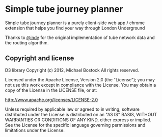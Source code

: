 Simple tube journey planner
====

Simple tube journey planner is a purely client-side web app / chrome extension that helps you find your way through London Underground

Thanks to [@indy](http://github.com/indy) for the original implementation of tube network data and the routing algorithm.



Copyright and license
---------------------

D3 library Copyright (c) 2012, Michael Bostock
All rights reserved.


Licensed under the Apache License, Version 2.0 (the "License");
you may not use this work except in compliance with the License.
You may obtain a copy of the License in the LICENSE file, or at:

   http://www.apache.org/licenses/LICENSE-2.0

Unless required by applicable law or agreed to in writing, software
distributed under the License is distributed on an "AS IS" BASIS,
WITHOUT WARRANTIES OR CONDITIONS OF ANY KIND, either express or implied.
See the License for the specific language governing permissions and
limitations under the License.
